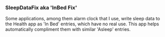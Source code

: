 ### SleepDataFix aka 'InBed Fix'

Some applications, among them alarm clock that I use, write sleep data to the Health app as 'In Bed' entries, which have no real use. This app helps automatically compliment them with similar 'Asleep' entries.
